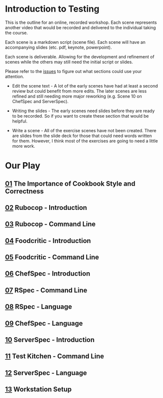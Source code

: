 # Introduction to Testing

This is the outline for an online, recorded workshop. Each scene represents another video that would be recorded and delivered to the individual taking the course.

Each scene is a markdown script (scene file). Each scene will have an accompanying slides (etc. pdf, keynote, powerpoint).

Each scene is deliverable. Allowing for the development and refinement of scenes while the others may still need the initial script or slides.

Please refer to the [issues](https://github.com/learnchef/test_driven_development/issues) to figure out what sections could use your attention.

* Edit the scene text - A lot of the early scenes have had at least a second review but could benefit from more edits. The later scenes are less refined and still needing more major reworking (e.g. Scene 10 on ChefSpec and ServerSpec).

* Writing the slides - The early scenes need slides before they are ready to be recorded. So if you want to create these section that would be helpful.

* Write a scene - All of the exercise scenes have not been created. There are slides from the slide deck for those that could need words written for them. However, I think most of the exercises are going to need a little more work.

# Our Play

## [01](scene-introduction.md) The Importance of Cookbook Style and Correctness

## [02](scene-rubocop-introduction.md) Rubocop - Introduction

## [03](scene-rubocop-command_line.md) Rubocop - Command Line

## [04](scene-foodcritic-introduction.md) Foodcritic - Introduction

## [05](scene-foodcritic-command_line.md) Foodcritic - Command Line

## [06](scene-chefspec-introduction.md) ChefSpec - Introduction

## [07](scene-rspec-command_line.md) RSpec - Command Line

## [08](scene-rspec-language.md) RSpec - Language

## [09](scene-chefspec-language.md) ChefSpec - Language

## [10](scene-serverspec-introduction.md) ServerSpec - Introduction

## [11](scene-test_kitchen-command_line.md) Test Kitchen - Command Line

## [12](scene-serverspec-language.md) ServerSpec - Language

## [13](scene-workstation-setup.md) Workstation Setup